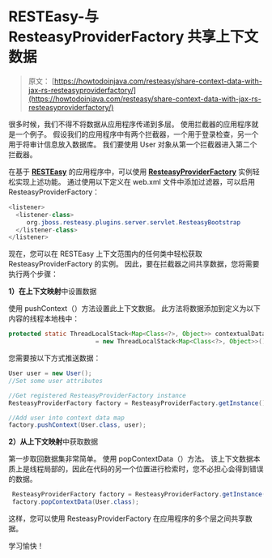 # RESTEasy-与 ResteasyProviderFactory 共享上下文数据

> 原文： [https://howtodoinjava.com/resteasy/share-context-data-with-jax-rs-resteasyproviderfactory/](https://howtodoinjava.com/resteasy/share-context-data-with-jax-rs-resteasyproviderfactory/)

很多时候，我们不得不将数据从应用程序传递到多层。 使用拦截器的应用程序就是一个例子。 假设我们的应用程序中有两个拦截器，一个用于登录检查，另一个用于将审计信息放入数据库。 我们要使用 User 对象从第一个拦截器进入第二个拦截器。

在基于 [**RESTEasy**](//howtodoinjava.com/restful-web-service/ "Resteasy tutorials") 的应用程序中，可以使用 [**ResteasyProviderFactory**](https://github.com/jharting/resteasy/blob/master/jaxrs/resteasy-jaxrs/src/main/java/org/jboss/resteasy/spi/ResteasyProviderFactory.java "ResteasyProviderFactory source code") 实例轻松实现上述功能。 通过使用以下定义在 web.xml 文件中添加过滤器，可以启用 ResteasyProviderFactory：

```java
<listener>
  <listener-class>
	 org.jboss.resteasy.plugins.server.servlet.ResteasyBootstrap
  </listener-class>
</listener>

```

现在，您可以在 RESTEasy 上下文范围内的任何类中轻松获取 ResteasyProviderFactory 的实例。 因此，要在拦截器之间共享数据，您将需要执行两个步骤：

**1）在上下文映射**中设置数据

使用 pushContext（）方法设置此上下文数据。 此方法将数据添加到定义为以下内容的线程本地栈中：

```java
protected static ThreadLocalStack<Map<Class<?>, Object>> contextualData 
						= new ThreadLocalStack<Map<Class<?>, Object>>();

```

您需要按以下方式推送数据：

```java
User user = new User();
//Set some user attributes

//Get registered ResteasyProviderFactory instance
ResteasyProviderFactory factory = ResteasyProviderFactory.getInstance();

//Add user into context data map
factory.pushContext(User.class, user);

```

**2）从上下文映射**中获取数据

第一步取回数据集非常简单。 使用 popContextData（）方法。 该上下文数据本质上是线程局部的，因此在代码的另一个位置进行检索时，您不必担心会得到错误的数据。

```java
 ResteasyProviderFactory factory = ResteasyProviderFactory.getInstance();
 factory.popContextData(User.class);

```

这样，您可以使用 ResteasyProviderFactory 在应用程序的多个层之间共享数据。

学习愉快！